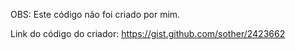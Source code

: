 OBS: Este código não foi criado por mim.

Link do código do criador: https://gist.github.com/sother/2423662